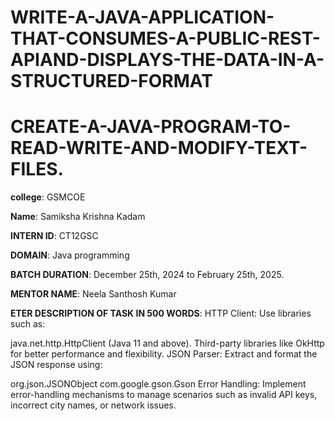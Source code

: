 # WRITE-A-JAVA-APPLICATION-THAT-CONSUMES-A-PUBLIC-REST-APIAND-DISPLAYS-THE-DATA-IN-A-STRUCTURED-FORMAT
# CREATE-A-JAVA-PROGRAM-TO-READ-WRITE-AND-MODIFY-TEXT-FILES.

**college**: GSMCOE

**Name**: Samiksha Krishna Kadam

**INTERN ID**: CT12GSC

**DOMAIN**: Java programming

**BATCH DURATION**: December 25th, 2024 to February 25th, 2025.

**MENTOR NAME**: Neela Santhosh Kumar

**ETER DESCRIPTION OF TASK IN 500 WORDS**: 
HTTP Client:
Use libraries such as:

java.net.http.HttpClient (Java 11 and above).
Third-party libraries like OkHttp for better performance and flexibility.
JSON Parser:
Extract and format the JSON response using:

org.json.JSONObject
com.google.gson.Gson
Error Handling:
Implement error-handling mechanisms to manage scenarios such as invalid API keys, incorrect city names, or network issues.
